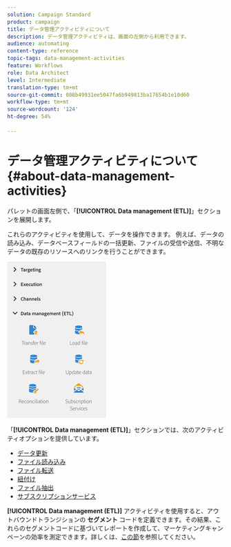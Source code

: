 ```yaml
---
solution: Campaign Standard
product: campaign
title: データ管理アクティビティについて
description: データ管理アクティビティは、画面の左側から利用できます。
audience: automating
content-type: reference
topic-tags: data-management-activities
feature: Workflows
role: Data Architect
level: Intermediate
translation-type: tm+mt
source-git-commit: 088b49931ee5047fa6b949813ba17654b1e10d60
workflow-type: tm+mt
source-wordcount: '124'
ht-degree: 54%

---
```



# データ管理アクティビティについて{#about-data-management-activities}

パレットの画面左側で、「**[!UICONTROL Data management (ETL)]**」セクションを展開します。

これらのアクティビティを使用して、データを操作できます。 例えば、データの読み込み、データベースフィールドの一括更新、ファイルの受信や送信、不明なデータの既存のリソースへのリンクを行うことができます。

![](assets/wkf_etl_activities.png)

「**[!UICONTROL Data management (ETL)]**」セクションでは、次のアクティビティオプションを提供しています。

* [データ更新](../../automating/using/update-data.md)
* [ファイル読み込み](../../automating/using/load-file.md)
* [ファイル転送](../../automating/using/transfer-file.md)
* [紐付け](../../automating/using/reconciliation.md)
* [ファイル抽出](../../automating/using/extract-file.md)
* [サブスクリプションサービス](../../automating/using/subscription-services.md)

**[!UICONTROL Data management (ETL)]** アクティビティを使用すると、アウトバウンドトランジションの **セグメント** コードを定義できます。その結果、これらのセグメントコードに基づいてレポートを作成して、マーケティングキャンペーンの効率を測定できます。詳しくは、[この節](../../reporting/using/creating-a-report-workflow-segment.md)を参照してください。

